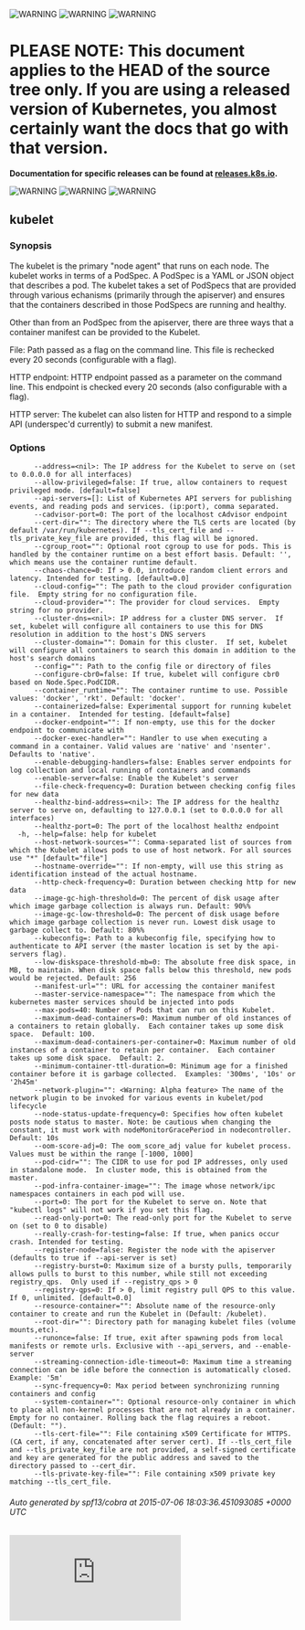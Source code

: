 <!-- BEGIN MUNGE: UNVERSIONED_WARNING -->

<!-- BEGIN STRIP_FOR_RELEASE -->

![WARNING](http://kubernetes.io/img/warning.png)
![WARNING](http://kubernetes.io/img/warning.png)
![WARNING](http://kubernetes.io/img/warning.png)

<h1>PLEASE NOTE: This document applies to the HEAD of the source
tree only. If you are using a released version of Kubernetes, you almost
certainly want the docs that go with that version.</h1>

<strong>Documentation for specific releases can be found at
[releases.k8s.io](http://releases.k8s.io).</strong>

![WARNING](http://kubernetes.io/img/warning.png)
![WARNING](http://kubernetes.io/img/warning.png)
![WARNING](http://kubernetes.io/img/warning.png)

<!-- END STRIP_FOR_RELEASE -->

<!-- END MUNGE: UNVERSIONED_WARNING -->
## kubelet



### Synopsis


The kubelet is the primary "node agent" that runs on each
node. The kubelet works in terms of a PodSpec. A PodSpec is a YAML or JSON object
that describes a pod. The kubelet takes a set of PodSpecs that are provided through
various echanisms (primarily through the apiserver) and ensures that the containers
described in those PodSpecs are running and healthy.

Other than from an PodSpec from the apiserver, there are three ways that a container
manifest can be provided to the Kubelet.

File: Path passed as a flag on the command line. This file is rechecked every 20
seconds (configurable with a flag).

HTTP endpoint: HTTP endpoint passed as a parameter on the command line. This endpoint
is checked every 20 seconds (also configurable with a flag).

HTTP server: The kubelet can also listen for HTTP and respond to a simple API
(underspec'd currently) to submit a new manifest.


### Options

```
      --address=<nil>: The IP address for the Kubelet to serve on (set to 0.0.0.0 for all interfaces)
      --allow-privileged=false: If true, allow containers to request privileged mode. [default=false]
      --api-servers=[]: List of Kubernetes API servers for publishing events, and reading pods and services. (ip:port), comma separated.
      --cadvisor-port=0: The port of the localhost cAdvisor endpoint
      --cert-dir="": The directory where the TLS certs are located (by default /var/run/kubernetes). If --tls_cert_file and --tls_private_key_file are provided, this flag will be ignored.
      --cgroup_root="": Optional root cgroup to use for pods. This is handled by the container runtime on a best effort basis. Default: '', which means use the container runtime default.
      --chaos-chance=0: If > 0.0, introduce random client errors and latency. Intended for testing. [default=0.0]
      --cloud-config="": The path to the cloud provider configuration file.  Empty string for no configuration file.
      --cloud-provider="": The provider for cloud services.  Empty string for no provider.
      --cluster-dns=<nil>: IP address for a cluster DNS server.  If set, kubelet will configure all containers to use this for DNS resolution in addition to the host's DNS servers
      --cluster-domain="": Domain for this cluster.  If set, kubelet will configure all containers to search this domain in addition to the host's search domains
      --config="": Path to the config file or directory of files
      --configure-cbr0=false: If true, kubelet will configure cbr0 based on Node.Spec.PodCIDR.
      --container_runtime="": The container runtime to use. Possible values: 'docker', 'rkt'. Default: 'docker'.
      --containerized=false: Experimental support for running kubelet in a container.  Intended for testing. [default=false]
      --docker-endpoint="": If non-empty, use this for the docker endpoint to communicate with
      --docker-exec-handler="": Handler to use when executing a command in a container. Valid values are 'native' and 'nsenter'. Defaults to 'native'.
      --enable-debugging-handlers=false: Enables server endpoints for log collection and local running of containers and commands
      --enable-server=false: Enable the Kubelet's server
      --file-check-frequency=0: Duration between checking config files for new data
      --healthz-bind-address=<nil>: The IP address for the healthz server to serve on, defaulting to 127.0.0.1 (set to 0.0.0.0 for all interfaces)
      --healthz-port=0: The port of the localhost healthz endpoint
  -h, --help=false: help for kubelet
      --host-network-sources="": Comma-separated list of sources from which the Kubelet allows pods to use of host network. For all sources use "*" [default="file"]
      --hostname-override="": If non-empty, will use this string as identification instead of the actual hostname.
      --http-check-frequency=0: Duration between checking http for new data
      --image-gc-high-threshold=0: The percent of disk usage after which image garbage collection is always run. Default: 90%%
      --image-gc-low-threshold=0: The percent of disk usage before which image garbage collection is never run. Lowest disk usage to garbage collect to. Default: 80%%
      --kubeconfig=: Path to a kubeconfig file, specifying how to authenticate to API server (the master location is set by the api-servers flag).
      --low-diskspace-threshold-mb=0: The absolute free disk space, in MB, to maintain. When disk space falls below this threshold, new pods would be rejected. Default: 256
      --manifest-url="": URL for accessing the container manifest
      --master-service-namespace="": The namespace from which the kubernetes master services should be injected into pods
      --max-pods=40: Number of Pods that can run on this Kubelet.
      --maximum-dead-containers=0: Maximum number of old instances of a containers to retain globally.  Each container takes up some disk space.  Default: 100.
      --maximum-dead-containers-per-container=0: Maximum number of old instances of a container to retain per container.  Each container takes up some disk space.  Default: 2.
      --minimum-container-ttl-duration=0: Minimum age for a finished container before it is garbage collected.  Examples: '300ms', '10s' or '2h45m'
      --network-plugin="": <Warning: Alpha feature> The name of the network plugin to be invoked for various events in kubelet/pod lifecycle
      --node-status-update-frequency=0: Specifies how often kubelet posts node status to master. Note: be cautious when changing the constant, it must work with nodeMonitorGracePeriod in nodecontroller. Default: 10s
      --oom-score-adj=0: The oom_score_adj value for kubelet process. Values must be within the range [-1000, 1000]
      --pod-cidr="": The CIDR to use for pod IP addresses, only used in standalone mode.  In cluster mode, this is obtained from the master.
      --pod-infra-container-image="": The image whose network/ipc namespaces containers in each pod will use.
      --port=0: The port for the Kubelet to serve on. Note that "kubectl logs" will not work if you set this flag.
      --read-only-port=0: The read-only port for the Kubelet to serve on (set to 0 to disable)
      --really-crash-for-testing=false: If true, when panics occur crash. Intended for testing.
      --register-node=false: Register the node with the apiserver (defaults to true if --api-server is set)
      --registry-burst=0: Maximum size of a bursty pulls, temporarily allows pulls to burst to this number, while still not exceeding registry_qps.  Only used if --registry_qps > 0
      --registry-qps=0: If > 0, limit registry pull QPS to this value.  If 0, unlimited. [default=0.0]
      --resource-container="": Absolute name of the resource-only container to create and run the Kubelet in (Default: /kubelet).
      --root-dir="": Directory path for managing kubelet files (volume mounts,etc).
      --runonce=false: If true, exit after spawning pods from local manifests or remote urls. Exclusive with --api_servers, and --enable-server
      --streaming-connection-idle-timeout=0: Maximum time a streaming connection can be idle before the connection is automatically closed.  Example: '5m'
      --sync-frequency=0: Max period between synchronizing running containers and config
      --system-container="": Optional resource-only container in which to place all non-kernel processes that are not already in a container. Empty for no container. Rolling back the flag requires a reboot. (Default: "").
      --tls-cert-file="": File containing x509 Certificate for HTTPS.  (CA cert, if any, concatenated after server cert). If --tls_cert_file and --tls_private_key_file are not provided, a self-signed certificate and key are generated for the public address and saved to the directory passed to --cert_dir.
      --tls-private-key-file="": File containing x509 private key matching --tls_cert_file.
```

###### Auto generated by spf13/cobra at 2015-07-06 18:03:36.451093085 +0000 UTC


<!-- BEGIN MUNGE: GENERATED_ANALYTICS -->
[![Analytics](https://kubernetes-site.appspot.com/UA-36037335-10/GitHub/docs/kubelet.md?pixel)]()
<!-- END MUNGE: GENERATED_ANALYTICS -->
